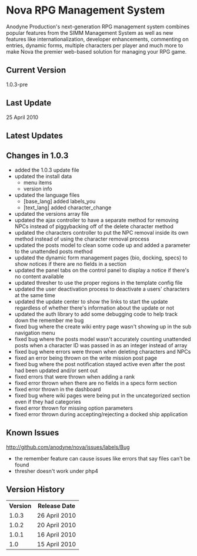 Nova RPG Management System
==========================
Anodyne Production's next-generation RPG management system combines popular features from the SIMM Management System as well as new features like internationalization, developer enhancements, commenting on entries, dynamic forms, multiple characters per player and much more to make Nova the premier web-based solution for managing your RPG game.

Current Version
---------------
1.0.3-pre

Last Update
-----------
25 April 2010

Latest Updates
--------------

Changes in 1.0.3
----------------
* added the 1.0.3 update file
* updated the install data
    * menu items
    * version info
* updated the language files
    * [base\_lang] added labels_you
    * [text\_lang] added character_change
* updated the versions array file
* updated the ajax controller to have a separate method for removing NPCs instead of piggybacking off of the delete character method
* updated the characters controller to put the NPC removal inside its own method instead of using the character removal process
* updated the posts model to clean some code up and added a parameter to the unattended posts method
* updated the dynamic form management pages (bio, docking, specs) to show notices if there are no fields in a section
* updated the panel tabs on the control panel to display a notice if there's no content available
* updated thresher to use the proper regions in the template config file
* updated the user deactivation process to deactivate a users' characters at the same time
* updated the update center to show the links to start the update regardless of whether there's information about the update or not
* updated the auth library to add some debugging code to help track down the remember me bug
* fixed bug where the create wiki entry page wasn't showing up in the sub navigation menu
* fixed bug where the posts model wasn't accurately counting unattended posts when a character ID was passed in as an integer instead of array
* fixed bug where errors were thrown when deleting characters and NPCs
* fixed an error being thrown on the write mission post page
* fixed bug where the post notification stayed active even after the post had been updated and/or sent out
* fixed errors that were thrown when adding a rank
* fixed error thrown when there are no fields in a specs form section
* fixed error thrown in the dashboard
* fixed bug where wiki pages were being put in the uncategorized section even if they had categories
* fixed error thrown for missing option parameters
* fixed error thrown during accepting/rejecting a docked ship application

Known Issues
------------
http://github.com/anodyne/nova/issues/labels/Bug

* the remember feature can cause issues like errors that say files can't be found
* thresher doesn't work under php4

Version History
---------------
<table>
	<tr>
		<th>Version</th><th>Release Date</th>
	</tr>
	<tr>
		<td>1.0.3</td><td>26 April 2010</td>
	</tr>
	<tr>
		<td>1.0.2</td><td>20 April 2010</td>
	</tr>
	<tr>
		<td>1.0.1</td><td>16 April 2010</td>
	</tr>
	<tr>
		<td>1.0</td><td>15 April 2010</td>
	</tr>
</table>